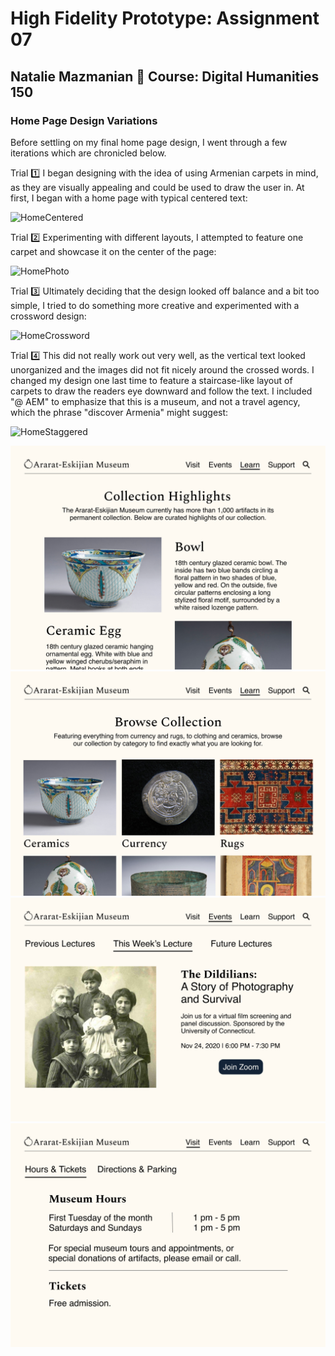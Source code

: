 # High Fidelity Prototype: Assignment 07
## Natalie Mazmanian :book: Course: Digital Humanities 150 

### Home Page Design Variations

Before settling on my final home page design, I went through a few iterations which are chronicled below.

Trial :one:
I began designing with the idea of using Armenian carpets in mind, as they are visually appealing and could be used to draw the user in. At first, I began with a home page with typical centered text:

![HomeCentered](https://github.com/mysticaltofu/DH150-NATALIEMAZMANIAN/blob/main/HomeCentered.png)

Trial :two:
Experimenting with different layouts, I attempted to feature one carpet and showcase it on the center of the page:

![HomePhoto](https://github.com/mysticaltofu/DH150-NATALIEMAZMANIAN/blob/main/HomePhoto.png)

Trial :three:
Ultimately deciding that the design looked off balance and a bit too simple, I tried to do something more creative and experimented with a crossword design:

![HomeCrossword](https://github.com/mysticaltofu/DH150-NATALIEMAZMANIAN/blob/main/HomeCrossword.png)

Trial :four:
This did not really work out very well, as the vertical text looked unorganized and the images did not fit nicely around the crossed words. I changed my design one last time to feature a staircase-like layout of carpets to draw the readers eye downward and follow the text. I included "@ AEM" to emphasize that this is a museum, and not a travel agency, which the phrase "discover Armenia" might suggest:

![HomeStaggered](https://github.com/mysticaltofu/DH150-NATALIEMAZMANIAN/blob/main/HomeStaggered.png)



![CollectionHighlights](https://github.com/mysticaltofu/DH150-NATALIEMAZMANIAN/blob/main/CollectionHighlights.png)
![CollectionCategories](https://github.com/mysticaltofu/DH150-NATALIEMAZMANIAN/blob/main/CollectionCategories.png)
![Lecture](https://github.com/mysticaltofu/DH150-NATALIEMAZMANIAN/blob/main/Lecture.png)
![HoursAndTickets](https://github.com/mysticaltofu/DH150-NATALIEMAZMANIAN/blob/main/HoursAndTickets.png)
